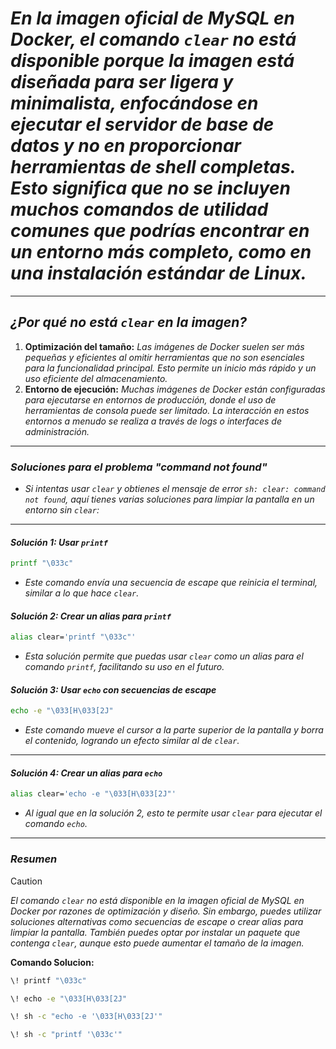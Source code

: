 <!-- Autor: Daniel Benjamin Perez Morales -->
<!-- GitHub: https://github.com/DanielPerezMoralesDev13 -->
<!-- Correo electrónico: danielperezdev@proton.me -->

# ***En la imagen oficial de MySQL en Docker, el comando `clear` no está disponible porque la imagen está diseñada para ser ligera y minimalista, enfocándose en ejecutar el servidor de base de datos y no en proporcionar herramientas de shell completas. Esto significa que no se incluyen muchos comandos de utilidad comunes que podrías encontrar en un entorno más completo, como en una instalación estándar de Linux.***

---

## ***¿Por qué no está `clear` en la imagen?***

1. **Optimización del tamaño:** *Las imágenes de Docker suelen ser más pequeñas y eficientes al omitir herramientas que no son esenciales para la funcionalidad principal. Esto permite un inicio más rápido y un uso eficiente del almacenamiento.*
2. **Entorno de ejecución:** *Muchas imágenes de Docker están configuradas para ejecutarse en entornos de producción, donde el uso de herramientas de consola puede ser limitado. La interacción en estos entornos a menudo se realiza a través de logs o interfaces de administración.*

---

### ***Soluciones para el problema "command not found"***

- *Si intentas usar `clear` y obtienes el mensaje de error `sh: clear: command not found`, aquí tienes varias soluciones para limpiar la pantalla en un entorno sin `clear`:*

---

#### ***Solución 1: Usar `printf`***

```bash
printf "\033c"
```

- *Este comando envía una secuencia de escape que reinicia el terminal, similar a lo que hace `clear`.*

#### ***Solución 2: Crear un alias para `printf`***

```bash
alias clear='printf "\033c"'
```

- *Esta solución permite que puedas usar `clear` como un alias para el comando `printf`, facilitando su uso en el futuro.*

#### ***Solución 3: Usar `echo` con secuencias de escape***

```bash
echo -e "\033[H\033[2J"
```

- *Este comando mueve el cursor a la parte superior de la pantalla y borra el contenido, logrando un efecto similar al de `clear`.*

---

#### ***Solución 4: Crear un alias para `echo`***

```bash
alias clear='echo -e "\033[H\033[2J"'
```

- *Al igual que en la solución 2, esto te permite usar `clear` para ejecutar el comando `echo`.*

---

### ***Resumen***

> [!CAUTION]
> *El comando `clear` no está disponible en la imagen oficial de MySQL en Docker por razones de optimización y diseño. Sin embargo, puedes utilizar soluciones alternativas como secuencias de escape o crear alias para limpiar la pantalla. También puedes optar por instalar un paquete que contenga `clear`, aunque esto puede aumentar el tamaño de la imagen.*

**Comando Solucion:**

```bash
\! printf "\033c"
```

```bash
\! echo -e "\033[H\033[2J"
```

```bash
\! sh -c "echo -e '\033[H\033[2J'"
```

```bash
\! sh -c "printf '\033c'"
```
